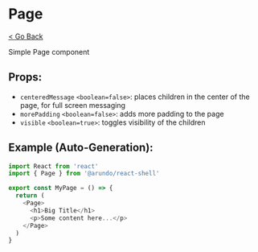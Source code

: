 # Page
[< Go Back](../../README.md)

Simple Page component

## Props:
- `centeredMessage` `<boolean=false>`: places children in the center of the page, for full screen messaging
- `morePadding` `<boolean=false>`: adds more padding to the page
- `visible` `<boolean=true>`: toggles visibility of the children

## Example (Auto-Generation):
```js
import React from 'react'
import { Page } from '@arundo/react-shell'

export const MyPage = () => {
  return (
    <Page>
      <h1>Big Title</h1>
      <p>Some content here...</p>
    </Page>
  )
}
```
